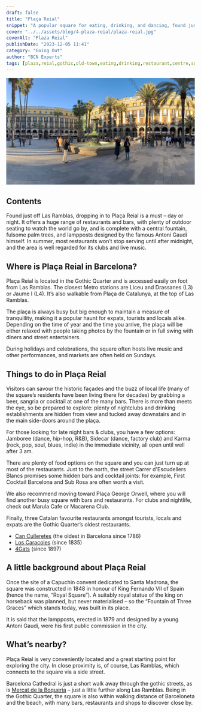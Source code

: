 ```yaml
---
draft: false
title: "Plaça Reial"
snippet: "A popular square for eating, drinking, and dancing, found just off Las Ramblas. Dropping in to Plaça Reial is a must - day or night."
cover: "../../assets/blog/4-plaza-reial/plaza-reial.jpg"
coverAlt: "Plaza Reial"
publishDate: "2023-12-05 11:41"
category: "Going Out"
author: "BCN Experts"
tags: [plaza,reial,gothic,old-town,eating,drinking,restaurant,centre,square]
---
```


![Plaza Reial](../../assets/blog/4-plaza-reial/plaza-reial.jpg)

## Contents

Found just off Las Ramblas, dropping in to Plaça Reial is a must – day or night. It offers a huge range of restaurants and bars, with plenty of outdoor seating to watch the world go by, and is complete with a central fountain, fulsome palm trees, and lampposts designed by the famous Antoni Gaudí himself. In summer, most restaurants won’t stop serving until after midnight, and the area is well regarded for its clubs and live music.

## Where is Plaça Reial in Barcelona?

Plaça Reial is located in the Gothic Quarter and is accessed easily on foot from Las Ramblas. The closest Metro stations are Liceu and Drassanes (L3) or Jaume I (L4). It’s also walkable from Plaça de Catalunya, at the top of Las Ramblas.

The plaça is always busy but big enough to maintain a measure of tranquillity, making it a popular haunt for expats, tourists and locals alike. Depending on the time of year and the time you arrive, the plaça will be either relaxed with people taking photos by the fountain or in full swing with diners and street entertainers.

During holidays and celebrations, the square often hosts live music and other performances, and markets are often held on Sundays.


## Things to do in Plaça Reial

Visitors can savour the historic façades and the buzz of local life (many of the square’s residents have been living there for decades) by grabbing a beer, sangria or cocktail at one of the many bars. There is more than meets the eye, so be prepared to explore: plenty of nightclubs and drinking establishments are hidden from view and tucked away downstairs and in the main side-doors around the plaça.

For those looking for late night bars & clubs, you have a few options: Jamboree (dance, hip-hop, R&B), Sidecar (dance, factory club) and Karma (rock, pop, soul, blues, indie) in the immediate vicinity, all open until well after 3 am.

There are plenty of food options on the square and you can just turn up at most of the restaurants. Just to the north, the street Carrer d'Escudellers Blancs promises some hidden bars and cocktail joints: for example, First Cocktail Barcelona and Sub Rosa are often worth a visit.

We also recommend moving toward Plaça George Orwell, where you will find another busy square with bars and restaurants. For clubs and nightlife, check out Marula Cafe or Macarena Club.


Finally, three Catalan favourite restaurants amongst tourists, locals and expats are the Gothic Quarter’s oldest restaurants. 

- <a target="_blank" href="https://culleretes.com/">Can Culleretes</a> (the oldest in Barcelona since 1786)
- <a target="_blank" href="https://www.loscaracoles.es/">Los Caracoles</a> (since 1835)
- <a target="_blank" href="https://4gats.com/">4Gats</a> (since 1897)


## A little background about Plaça Reial

Once the site of a Capuchin convent dedicated to Santa Madrona, the square was constructed in 1848 in honour of King Fernando VII of Spain (hence the name, “Royal Square”). A suitably royal statue of the king on horseback was planned, but never materialised – so the “Fountain of Three Graces” which stands today, was built in its place.

It is said that the lampposts, erected in 1879 and designed by a young Antoni Gaudí, were his first public commission in the city.


## What’s nearby?

Plaça Reial is very conveniently located and a great starting point for exploring the city. In close proximity is, of course, Las Ramblas, which connects to the square via a side street.

Barcelona Cathedral is just a short walk away through the gothic streets, as is [Mercat de la Boqueria](/blog/2-visiting-boqueria-market/) – just a little further along Las Ramblas. Being in the Gothic Quarter, the square is also within walking distance of Barceloneta and the beach, with many bars, restaurants and shops to discover close by.
